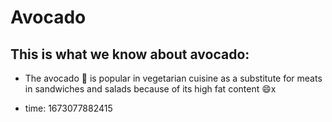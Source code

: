 # Avocado 

 ## This is what we know about avocado: 

 -  The avocado 🥑 is popular in vegetarian cuisine as a substitute for meats in sandwiches and salads because of its high fat content 😄x
 
 - time: 1673077882415